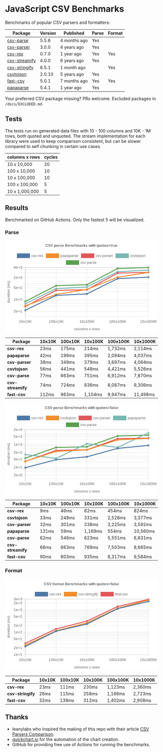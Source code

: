 # JavaScript CSV Benchmarks

Benchmarks of popular CSV parsers and formatters:

<!-- packages -->
| Package | Version | Published | Parse | Format 
|---------|---------|-----------|-------|--------
| [csv-parse](https://www.npmjs.com/package/csv-parse) | 5.5.6 | 4 months ago | Yes |  
| [csv-parser](https://www.npmjs.com/package/csv-parser) | 3.0.0 | 4 years ago | Yes |  
| [csv-rex](https://www.npmjs.com/package/csv-rex) | 0.7.0 | 1 year ago | Yes | Yes 
| [csv-streamify](https://www.npmjs.com/package/csv-streamify) | 4.0.0 | 6 years ago | Yes |  
| [csv-stringify](https://www.npmjs.com/package/csv-stringify) | 6.5.1 | 1 month ago |  | Yes 
| [csvtojson](https://www.npmjs.com/package/csvtojson) | 2.0.10 | 5 years ago | Yes |  
| [fast-csv](https://www.npmjs.com/package/fast-csv) | 5.0.1 | 7 months ago | Yes | Yes 
| [papaparse](https://www.npmjs.com/package/papaparse) | 5.4.1 | 1 year ago | Yes |  
<!-- packages -->

Your preferred CSV package missing? PRs welcome. Excluded packages in `/docs/EXCLUDED.md`.

## Tests
The tests run on generated data files with 10 - 100 columns and 10K - 1M rows, both quoted and unquoted. The stream implementation for each library were used to keep comparison consistent, but can be slower compared to self chunking in certain use cases.

<!-- tests -->
| columns x rows | cycles 
|----------------|--------
| 10 x 10,000 | 20 
| 100 x 10,000 | 10 
| 10 x 100,000 | 10 
| 100 x 100,000 | 5 
| 10 x 1,000,000 | 5 
<!-- tests -->

## Results 
Benchmarked on GitHub Actions. Only the fastest 5 will be visualized.

### Parse
![Quoted CSV Parser Benchmarks](https://github.com/willfarrell/csv-benchmarks/raw/main/results/parse_quotes%3Dtrue.png)

<!-- parse quotes=true -->
| Package | 10x10K | 100x10K | 10x100K | 100x100K | 10x1000K 
|---------|---|---|---|---|---
| **csv-rex** | 23ms | 175ms | 214ms | 1,732ms | 2,114ms 
| **papaparse** | 42ms | 199ms | 395ms | 2,094ms | 4,037ms 
| **csv-parser** | 38ms | 349ms | 379ms | 3,697ms | 4,064ms 
| **csvtojson** | 56ms | 441ms | 548ms | 4,421ms | 5,526ms 
| **csv-parse** | 77ms | 663ms | 751ms | 6,912ms | 7,870ms 
| **csv-streamify** | 74ms | 724ms | 836ms | 8,087ms | 9,306ms 
| **fast-csv** | 112ms | 963ms | 1,104ms | 9,947ms | 11,498ms 
<!-- parse quotes=true -->

![Non-Quoted CSV Parser Benchmarks](https://github.com/willfarrell/csv-benchmarks/raw/main/results/parse_quotes%3Dfalse.png)

<!-- parse quotes=false -->
| Package | 10x10K | 100x10K | 10x100K | 100x100K | 10x1000K 
|---------|---|---|---|---|---
| **csv-rex** | 9ms | 46ms | 82ms | 454ms | 824ms 
| **csvtojson** | 33ms | 248ms | 331ms | 2,528ms | 3,377ms 
| **csv-parser** | 32ms | 301ms | 338ms | 3,225ms | 3,592ms 
| **papaparse** | 131ms | 59ms | 1,169ms | 554ms | 10,560ms 
| **csv-parse** | 62ms | 546ms | 623ms | 5,551ms | 6,631ms 
| **csv-streamify** | 66ms | 663ms | 769ms | 7,503ms | 8,665ms 
| **fast-csv** | 90ms | 803ms | 935ms | 8,317ms | 9,584ms 
<!-- parse quotes=false -->

### Format

![Non-Quoted CSV Formatter Benchmarks](https://github.com/willfarrell/csv-benchmarks/raw/main/results/format_quotes%3Dfalse.png)

<!-- format quotes=false -->
| Package | 10x10K | 100x10K | 10x100K | 100x100K | 10x1000K 
|---------|---|---|---|---|---
| **csv-rex** | 23ms | 111ms | 230ms | 1,123ms | 2,360ms 
| **csv-stringify** | 26ms | 115ms | 258ms | 1,166ms | 2,723ms 
| **fast-csv** | 32ms | 139ms | 312ms | 1,402ms | 2,908ms 
<!-- format quotes=false -->

## Thanks
- leanylabs who inspired the making of this repo with their article [CSV Parsers Comparison](https://leanylabs.com/blog/js-csv-parsers-benchmarks/).
- [quickchart.io](https://quickchart.io) for the automation of the chart creation.
- GitHub for providing free use of Actions for running the benchmarks.
